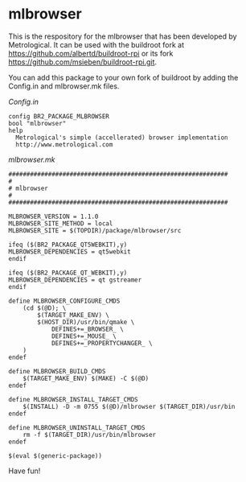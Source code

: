 mlbrowser
=========

This is the respository for the mlbrowser that has been developed by Metrological. It can be used with the buildroot fork at https://github.com/albertd/buildroot-rpi or its fork https://github.com/msieben/buildroot-rpi.git.

You can add this package to your own fork of buildroot by adding the Config.in and mlbrowser.mk files.

*Config.in*

	config BR2_PACKAGE_MLBROWSER
	bool "mlbrowser"
	help
	  Metrological's simple (accellerated) browser implementation
	  http://www.metrological.com

*mlbrowser.mk*

	#############################################################
	#
	# mlbrowser
	#
	#############################################################

	MLBROWSER_VERSION = 1.1.0
	MLBROWSER_SITE_METHOD = local
	MLBROWSER_SITE = $(TOPDIR)/package/mlbrowser/src

	ifeq ($(BR2_PACKAGE_QT5WEBKIT),y)
	MLBROWSER_DEPENDENCIES = qt5webkit
	endif

	ifeq ($(BR2_PACKAGE_QT_WEBKIT),y)
	MLBROWSER_DEPENDENCIES = qt gstreamer
	endif

	define MLBROWSER_CONFIGURE_CMDS
		(cd $(@D); \
			$(TARGET_MAKE_ENV) \
			$(HOST_DIR)/usr/bin/qmake \
				DEFINES+=_BROWSER_ \
				DEFINES+=_MOUSE_ \
				DEFINES+=_PROPERTYCHANGER_ \
		)
	endef

	define MLBROWSER_BUILD_CMDS
		$(TARGET_MAKE_ENV) $(MAKE) -C $(@D)
	endef

	define MLBROWSER_INSTALL_TARGET_CMDS
		$(INSTALL) -D -m 0755 $(@D)/mlbrowser $(TARGET_DIR)/usr/bin
	endef

	define MLBROWSER_UNINSTALL_TARGET_CMDS
		rm -f $(TARGET_DIR)/usr/bin/mlbrowser
	endef

	$(eval $(generic-package))

Have fun!
